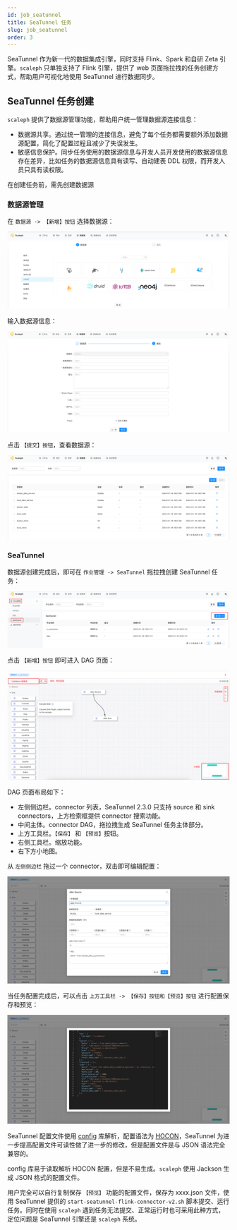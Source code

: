 ```yaml
---
id: job_seatunnel
title: SeaTunnel 任务
slug: job_seatunnel
order: 3
---
```


SeaTunnel 作为新一代的数据集成引擎，同时支持 Flink、Spark 和自研 Zeta 引擎。`scaleph` 只单独支持了 Flink 引擎，提供了 web 页面拖拉拽的任务创建方式，帮助用户可视化地使用 SeaTunnel 进行数据同步。

## SeaTunnel 任务创建

`scaleph` 提供了数据源管理功能，帮助用户统一管理数据源连接信息：

- 数据源共享。通过统一管理的连接信息，避免了每个任务都需要额外添加数据源配置，简化了配置过程且减少了失误发生。
- 敏感信息保护。同步任务使用的数据源信息与开发人员开发使用的数据源信息存在差异，比如任务的数据源信息具有读写、自动建表 DDL 权限，而开发人员只具有读权限。

在创建任务前，需先创建数据源

### 数据源管理

在 `数据源 -> 【新增】按钮` 选择数据源：

![datasource_new](../../../site/images/guide/quick-start/job/datasource_new.png)

输入数据源信息：

![datasource_new_props](../../../site/images/guide/quick-start/job/datasource_new_props.png)

点击 `【提交】按钮`，查看数据源：

![datasource_list](../../../site/images/guide/quick-start/job/datasource_list.png)

### SeaTunnel

数据源创建完成后，即可在 `作业管理 -> SeaTunnel` 拖拉拽创建 SeaTunnel 任务：

![job_seatunnel_new](../../../site/images/guide/quick-start/job/seatunnel/job_seatunnel_new.png)

点击 `【新增】按钮` 即可进入 DAG 页面：

![job_seatunnel_dag](../../../site/images/guide/quick-start/job/seatunnel/job_seatunnel_dag.png)

DAG 页面布局如下：

- 左侧侧边栏。connector 列表，SeaTunnel 2.3.0 只支持 source 和 sink connectors，上方检索框提供 connector 搜索功能。
- 中间主体。connector DAG，拖拉拽生成 SeaTunnel 任务主体部分。
- 上方工具栏。`【保存】` 和 `【预览】`按钮。
- 右侧工具栏。缩放功能。
- 右下方小地图。

从 `左侧侧边栏` 拖过一个 connector，双击即可编辑配置：

![job_seatunnel_dag_connector](../../../site/images/guide/quick-start/job/seatunnel/job_seatunnel_dag_connector.png)

当任务配置完成后，可以点击 `上方工具栏 -> 【保存】按钮和【预览】按钮` 进行配置保存和预览：

![job_seatunnel_dag_preview](../../../site/images/guide/quick-start/job/seatunnel/job_seatunnel_dag_preview.png)

SeaTunnel 配置文件使用 [config](https://github.com/lightbend/config) 库解析，配置语法为 [HOCON](https://github.com/lightbend/config/blob/main/HOCON.md)，SeaTunnel 为进一步提高配置文件可读性做了进一步的修改，但是配置文件是与 JSON 语法完全兼容的。

config 库易于读取解析 HOCON 配置，但是不易生成。`scaleph` 使用 Jackson 生成 JSON 格式的配置文件。

用户完全可以自行复制保存 `【预览】` 功能的配置文件，保存为 xxxx.json 文件，使用 SeaTunnel 提供的 `start-seatunnel-flink-connector-v2.sh` 脚本提交、运行任务。同时在使用 `scaleph` 遇到任务无法提交、正常运行时也可采用此种方式，定位问题是 SeaTunnel 引擎还是 `scaleph` 系统。
